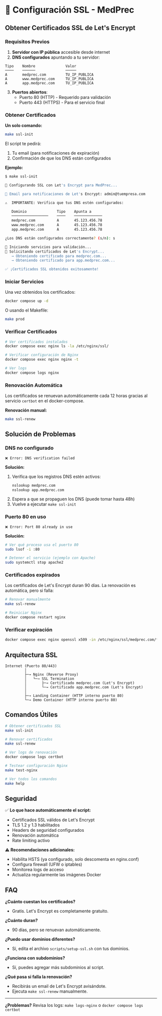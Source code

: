 # 🔐 Configuración SSL - MedPrec

## Obtener Certificados SSL de Let's Encrypt

### Requisitos Previos

1. **Servidor con IP pública** accesible desde internet
2. **DNS configurados** apuntando a tu servidor:

```
Tipo    Nombre              Valor
────    ──────              ─────
A       medprec.com         TU_IP_PUBLICA
A       www.medprec.com     TU_IP_PUBLICA
A       app.medprec.com     TU_IP_PUBLICA
```

3. **Puertos abiertos**:
   - Puerto 80 (HTTP) - Requerido para validación
   - Puerto 443 (HTTPS) - Para el servicio final

### Obtener Certificados

**Un solo comando:**

```bash
make ssl-init
```

El script te pedirá:
1. Tu email (para notificaciones de expiración)
2. Confirmación de que los DNS están configurados

**Ejemplo:**

```bash
$ make ssl-init

🔐 Configurando SSL con Let's Encrypt para MedPrec...

📧 Email para notificaciones de Let's Encrypt: admin@tuempresa.com

⚠️  IMPORTANTE: Verifica que tus DNS estén configurados:

   Dominio              Tipo    Apunta a
   ─────────────────    ────    ─────────────
   medprec.com          A       45.123.456.78
   www.medprec.com      A       45.123.456.78
   app.medprec.com      A       45.123.456.78

¿Los DNS están configurados correctamente? (s/n): s

🚀 Iniciando servicios para validación...
📜 Solicitando certificados de Let's Encrypt...
   → Obteniendo certificado para medprec.com...
   → Obteniendo certificado para app.medprec.com...

✅ ¡Certificados SSL obtenidos exitosamente!
```

### Iniciar Servicios

Una vez obtenidos los certificados:

```bash
docker compose up -d
```

O usando el Makefile:

```bash
make prod
```

### Verificar Certificados

```bash
# Ver certificados instalados
docker compose exec nginx ls -la /etc/nginx/ssl/

# Verificar configuración de Nginx
docker compose exec nginx nginx -t

# Ver logs
docker compose logs nginx
```

### Renovación Automática

Los certificados se renuevan automáticamente cada 12 horas gracias al servicio `certbot` en el docker-compose.

**Renovación manual:**

```bash
make ssl-renew
```

## Solución de Problemas

### DNS no configurado

```
❌ Error: DNS verification failed
```

**Solución:**
1. Verifica que los registros DNS estén activos:
   ```bash
   nslookup medprec.com
   nslookup app.medprec.com
   ```
2. Espera a que se propaguen los DNS (puede tomar hasta 48h)
3. Vuelve a ejecutar `make ssl-init`

### Puerto 80 en uso

```
❌ Error: Port 80 already in use
```

**Solución:**
```bash
# Ver qué proceso usa el puerto 80
sudo lsof -i :80

# Detener el servicio (ejemplo con Apache)
sudo systemctl stop apache2
```

### Certificados expirados

Los certificados de Let's Encrypt duran 90 días. La renovación es automática, pero si falla:

```bash
# Renovar manualmente
make ssl-renew

# Reiniciar Nginx
docker compose restart nginx
```

### Verificar expiración

```bash
docker compose exec nginx openssl x509 -in /etc/nginx/ssl/medprec.com/fullchain.pem -noout -dates
```

## Arquitectura SSL

```
Internet (Puerto 80/443)
         │
         ├─→ Nginx (Reverse Proxy)
         │   └─→ SSL Termination
         │       ├─→ Certificado medprec.com (Let's Encrypt)
         │       └─→ Certificado app.medprec.com (Let's Encrypt)
         │
         ├─→ Landing Container (HTTP interno puerto 80)
         └─→ Demo Container (HTTP interno puerto 80)
```

## Comandos Útiles

```bash
# Obtener certificados SSL
make ssl-init

# Renovar certificados
make ssl-renew

# Ver logs de renovación
docker compose logs certbot

# Testear configuración Nginx
make test-nginx

# Ver todos los comandos
make help
```

## Seguridad

✅ **Lo que hace automáticamente el script:**
- Certificados SSL válidos de Let's Encrypt
- TLS 1.2 y 1.3 habilitados
- Headers de seguridad configurados
- Renovación automática
- Rate limiting activo

⚠️ **Recomendaciones adicionales:**
- Habilita HSTS (ya configurado, solo descomenta en nginx.conf)
- Configura firewall (UFW o iptables)
- Monitorea logs de acceso
- Actualiza regularmente las imágenes Docker

## FAQ

**¿Cuánto cuestan los certificados?**
- Gratis. Let's Encrypt es completamente gratuito.

**¿Cuánto duran?**
- 90 días, pero se renuevan automáticamente.

**¿Puedo usar dominios diferentes?**
- Sí, edita el archivo `scripts/setup-ssl.sh` con tus dominios.

**¿Funciona con subdominios?**
- Sí, puedes agregar más subdominios al script.

**¿Qué pasa si falla la renovación?**
- Recibirás un email de Let's Encrypt avisándote.
- Ejecuta `make ssl-renew` manualmente.

---

**¿Problemas?** Revisa los logs: `make logs-nginx` o `docker compose logs certbot`
